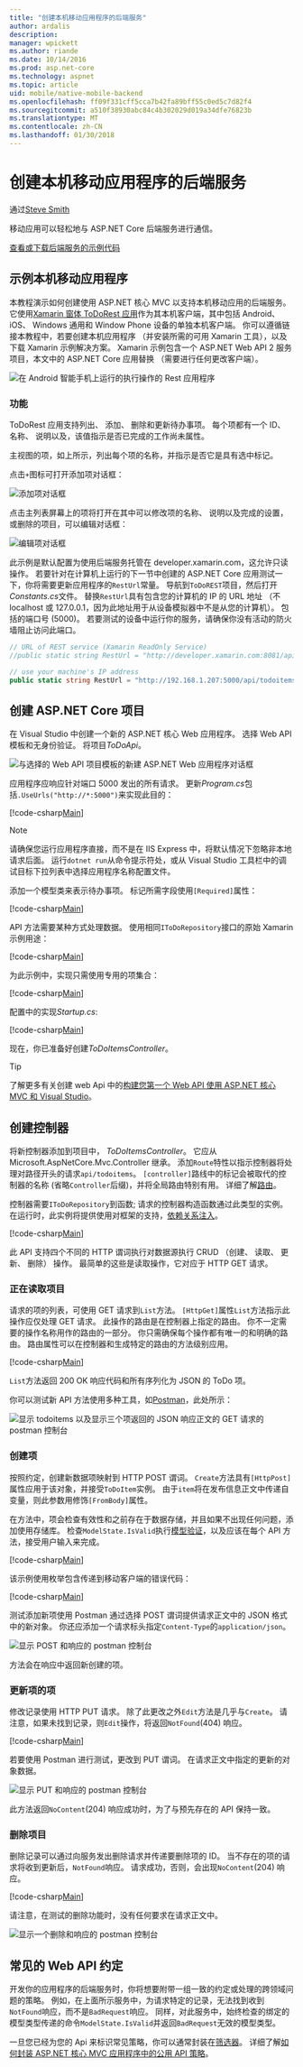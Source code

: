 ```yaml
---
title: "创建本机移动应用程序的后端服务"
author: ardalis
description: 
manager: wpickett
ms.author: riande
ms.date: 10/14/2016
ms.prod: asp.net-core
ms.technology: aspnet
ms.topic: article
uid: mobile/native-mobile-backend
ms.openlocfilehash: ff09f331cff5cca7b42fa89bff55c0ed5c7d82f4
ms.sourcegitcommit: a510f38930abc84c4b302029d019a34dfe76823b
ms.translationtype: MT
ms.contentlocale: zh-CN
ms.lasthandoff: 01/30/2018
---
```

# <a name="creating-backend-services-for-native-mobile-applications"></a>创建本机移动应用程序的后端服务

通过[Steve Smith](https://ardalis.com/)

移动应用可以轻松地与 ASP.NET Core 后端服务进行通信。

[查看或下载后端服务的示例代码](https://github.com/aspnet/Docs/tree/master/aspnetcore/mobile/native-mobile-backend/sample)

## <a name="the-sample-native-mobile-app"></a>示例本机移动应用程序

本教程演示如何创建使用 ASP.NET 核心 MVC 以支持本机移动应用的后端服务。 它使用[Xamarin 窗体 ToDoRest 应用](https://developer.xamarin.com/guides/xamarin-forms/web-services/consuming/rest/)作为其本机客户端，其中包括 Android、 iOS、 Windows 通用和 Window Phone 设备的单独本机客户端。 你可以遵循链接本教程中，若要创建本机应用程序 （并安装所需的可用 Xamarin 工具），以及下载 Xamarin 示例解决方案。 Xamarin 示例包含一个 ASP.NET Web API 2 服务项目，本文中的 ASP.NET Core 应用替换 （需要进行任何更改客户端）。

![在 Android 智能手机上运行的执行操作的 Rest 应用程序](native-mobile-backend/_static/todo-android.png)

### <a name="features"></a>功能

ToDoRest 应用支持列出、 添加、 删除和更新待办事项。 每个项都有一个 ID、 名称、 说明以及，该值指示是否已完成的工作尚未属性。

主视图的项，如上所示，列出每个项的名称，并指示是否它是具有选中标记。

点击`+`图标可打开添加项对话框：

![添加项对话框](native-mobile-backend/_static/todo-android-new-item.png)

点击主列表屏幕上的项将打开在其中可以修改项的名称、 说明以及完成的设置，或删除的项目，可以编辑对话框：

![编辑项对话框](native-mobile-backend/_static/todo-android-edit-item.png)

此示例是默认配置为使用后端服务托管在 developer.xamarin.com，这允许只读操作。 若要针对在计算机上运行的下一节中创建的 ASP.NET Core 应用测试一下，你将需要更新应用程序的`RestUrl`常量。 导航到`ToDoREST`项目，然后打开*Constants.cs*文件。 替换`RestUrl`具有包含您的计算机的 IP 的 URL 地址 （不 localhost 或 127.0.0.1，因为此地址用于从设备模拟器中不是从您的计算机）。 包括的端口号 (5000)。 若要测试的设备中运行你的服务，请确保你没有活动的防火墙阻止访问此端口。

```csharp
// URL of REST service (Xamarin ReadOnly Service)
//public static string RestUrl = "http://developer.xamarin.com:8081/api/todoitems{0}";

// use your machine's IP address
public static string RestUrl = "http://192.168.1.207:5000/api/todoitems/{0}";
```

## <a name="creating-the-aspnet-core-project"></a>创建 ASP.NET Core 项目

在 Visual Studio 中创建一个新的 ASP.NET 核心 Web 应用程序。 选择 Web API 模板和无身份验证。 将项目*ToDoApi*。

![与选择的 Web API 项目模板的新建 ASP.NET Web 应用程序对话框](native-mobile-backend/_static/web-api-template.png)

应用程序应响应针对端口 5000 发出的所有请求。 更新*Program.cs*包括`.UseUrls("http://*:5000")`来实现此目的：

[!code-csharp[Main](native-mobile-backend/sample/ToDoApi/src/ToDoApi/Program.cs?range=10-16&highlight=3)]

> [!NOTE]
> 请确保您运行应用程序直接，而不是在 IIS Express 中，将默认情况下忽略非本地请求后面。 运行`dotnet run`从命令提示符处，或从 Visual Studio 工具栏中的调试目标下拉列表中选择应用程序名称配置文件。

添加一个模型类来表示待办事项。 标记所需字段使用`[Required]`属性：

[!code-csharp[Main](native-mobile-backend/sample/ToDoApi/src/ToDoApi/Models/ToDoItem.cs)]

API 方法需要某种方式处理数据。 使用相同`IToDoRepository`接口的原始 Xamarin 示例用途：

[!code-csharp[Main](native-mobile-backend/sample/ToDoApi/src/ToDoApi/Interfaces/IToDoRepository.cs)]

为此示例中，实现只需使用专用的项集合：

[!code-csharp[Main](native-mobile-backend/sample/ToDoApi/src/ToDoApi/Services/ToDoRepository.cs)]

配置中的实现*Startup.cs*:

[!code-csharp[Main](native-mobile-backend/sample/ToDoApi/src/ToDoApi/Startup.cs?highlight=6&range=29-35)]

现在，你已准备好创建*ToDoItemsController*。

> [!TIP]
> 了解更多有关创建 web Api 中的[构建您第一个 Web API 使用 ASP.NET 核心 MVC 和 Visual Studio](../tutorials/first-web-api.md)。

## <a name="creating-the-controller"></a>创建控制器

将新控制器添加到项目中， *ToDoItemsController*。 它应从 Microsoft.AspNetCore.Mvc.Controller 继承。 添加`Route`特性以指示控制器将处理对路径开头的请求`api/todoitems`。 `[controller]`路线中的标记会被取代的控制器的名称 (省略`Controller`后缀)，并将全局路由特别有用。 详细了解[路由](../fundamentals/routing.md)。

控制器需要`IToDoRepository`到函数; 请求的控制器构造函数通过此类型的实例。 在运行时，此实例将提供使用对框架的支持，[依赖关系注入](../fundamentals/dependency-injection.md)。

[!code-csharp[Main](native-mobile-backend/sample/ToDoApi/src/ToDoApi/Controllers/ToDoItemsController.cs?range=1-17&highlight=9,14)]

此 API 支持四个不同的 HTTP 谓词执行对数据源执行 CRUD （创建、 读取、 更新、 删除） 操作。 最简单的这些是读取操作，它对应于 HTTP GET 请求。

### <a name="reading-items"></a>正在读取项目

请求的项的列表，可使用 GET 请求到`List`方法。 `[HttpGet]`属性`List`方法指示此操作应仅处理 GET 请求。 此操作的路由是在控制器上指定的路由。 你不一定需要的操作名称用作的路由的一部分。 你只需确保每个操作都有唯一的和明确的路由。 路由属性可以在控制器和生成特定的路由的方法级别应用。

[!code-csharp[Main](native-mobile-backend/sample/ToDoApi/src/ToDoApi/Controllers/ToDoItemsController.cs?range=19-23)]

`List`方法返回 200 OK 响应代码和所有序列化为 JSON 的 ToDo 项。

你可以测试新 API 方法使用多种工具，如[Postman](https://www.getpostman.com/docs/)，此处所示：

![显示 todoitems 以及显示三个项返回的 JSON 响应正文的 GET 请求的 postman 控制台](native-mobile-backend/_static/postman-get.png)

### <a name="creating-items"></a>创建项

按照约定，创建新数据项映射到 HTTP POST 谓词。 `Create`方法具有`[HttpPost]`属性应用于该对象，并接受`ToDoItem`实例。 由于`item`将在发布信息正文中传递自变量，则此参数用修饰`[FromBody]`属性。

在方法中，项会检查有效性和之前存在于数据存储，并且如果不出现任何问题，添加使用存储库。 检查`ModelState.IsValid`执行[模型验证](../mvc/models/validation.md)，以及应该在每个 API 方法，接受用户输入来完成。

[!code-csharp[Main](native-mobile-backend/sample/ToDoApi/src/ToDoApi/Controllers/ToDoItemsController.cs?range=25-46)]

该示例使用枚举包含传递到移动客户端的错误代码：

[!code-csharp[Main](native-mobile-backend/sample/ToDoApi/src/ToDoApi/Controllers/ToDoItemsController.cs?range=91-99)]

测试添加新项使用 Postman 通过选择 POST 谓词提供请求正文中的 JSON 格式中的新对象。 你还应添加一个请求标头指定`Content-Type`的`application/json`。

![显示 POST 和响应的 postman 控制台](native-mobile-backend/_static/postman-post.png)

方法会在响应中返回新创建的项。

### <a name="updating-items"></a>更新项的项

修改记录使用 HTTP PUT 请求。 除了此更改之外`Edit`方法是几乎与`Create`。 请注意，如果未找到记录，则`Edit`操作，将返回`NotFound`(404) 响应。

[!code-csharp[Main](native-mobile-backend/sample/ToDoApi/src/ToDoApi/Controllers/ToDoItemsController.cs?range=48-69)]

若要使用 Postman 进行测试，更改到 PUT 谓词。 在请求正文中指定的更新的对象数据。

![显示 PUT 和响应的 postman 控制台](native-mobile-backend/_static/postman-put.png)

此方法返回`NoContent`(204) 响应成功时，为了与预先存在的 API 保持一致。

### <a name="deleting-items"></a>删除项目

删除记录可以通过向服务发出删除请求并传递要删除项的 ID。 当不存在的项的请求将收到更新后，`NotFound`响应。 请求成功，否则，会出现`NoContent`(204) 响应。

[!code-csharp[Main](native-mobile-backend/sample/ToDoApi/src/ToDoApi/Controllers/ToDoItemsController.cs?range=71-88)]

请注意，在测试的删除功能时，没有任何要求在请求正文中。

![显示一个删除和响应的 postman 控制台](native-mobile-backend/_static/postman-delete.png)

## <a name="common-web-api-conventions"></a>常见的 Web API 约定

开发你的应用程序的后端服务时，你将想要附带一组一致的约定或处理的跨领域问题的策略。 例如，在上面所示服务中，为请求特定的记录，无法找到收到`NotFound`响应，而不是`BadRequest`响应。 同样，对此服务中，始终检查的绑定的模型类型传递的命令`ModelState.IsValid`并返回`BadRequest`无效的模型类型。

一旦您已经为您的 Api 来标识常见策略，你可以通常封装在[筛选器](../mvc/controllers/filters.md)。 详细了解[如何封装 ASP.NET 核心 MVC 应用程序中的公用 API 策略](https://msdn.microsoft.com/magazine/mt767699.aspx)。
